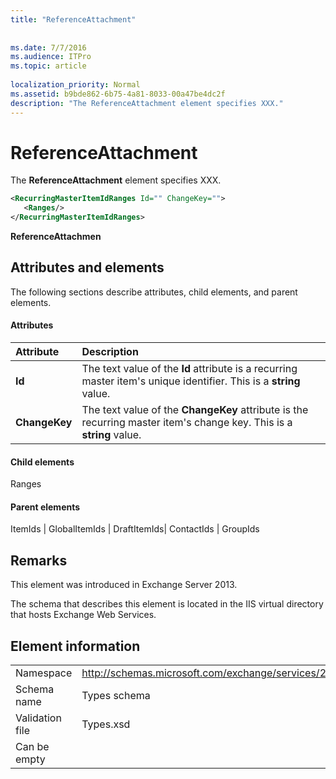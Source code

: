 ```yaml
---
title: "ReferenceAttachment"
 
 
ms.date: 7/7/2016
ms.audience: ITPro
ms.topic: article
 
localization_priority: Normal
ms.assetid: b9bde862-6b75-4a81-8033-00a47be4dc2f
description: "The ReferenceAttachment element specifies XXX."
---
```


# ReferenceAttachment

The **ReferenceAttachment** element specifies XXX. 
  
```XML
<RecurringMasterItemIdRanges Id="" ChangeKey="">
   <Ranges/>
</RecurringMasterItemIdRanges>
```

 **ReferenceAttachmen**
## Attributes and elements

The following sections describe attributes, child elements, and parent elements.
  
#### Attributes

|**Attribute**|**Description**|
|:-----|:-----|
|**Id** <br/> |The text value of the **Id** attribute is a recurring master item's unique identifier. This is a **string** value.  <br/> |
|**ChangeKey** <br/> |The text value of the **ChangeKey** attribute is the recurring master item's change key. This is a **string** value.  <br/> |
   
#### Child elements

Ranges
  
#### Parent elements

ItemIds | GlobalItemIds | DraftItemIds| ContactIds | GroupIds
  
## Remarks

This element was introduced in Exchange Server 2013.
  
The schema that describes this element is located in the IIS virtual directory that hosts Exchange Web Services.
  
## Element information

|||
|:-----|:-----|
|Namespace  <br/> |http://schemas.microsoft.com/exchange/services/2006/types  <br/> |
|Schema name  <br/> |Types schema  <br/> |
|Validation file  <br/> |Types.xsd  <br/> |
|Can be empty  <br/> ||
   

